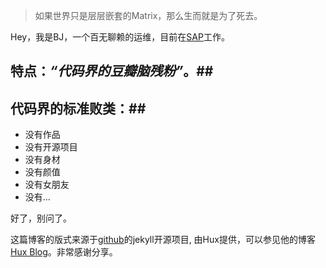 > 如果世界只是层层嵌套的Matrix，那么生而就是为了死去。

Hey，我是BJ，一个百无聊赖的运维，目前在[SAP](https://www.sap.com)工作。
## 特点：*“代码界的豆瓣脑残粉”*。##

## 代码界的标准败类：##
- 没有作品
- 没有开源项目
- 没有身材
- 没有颜值
- 没有女朋友
- 没有...

好了，别问了。

这篇博客的版式来源于[github](https://github.com/Huxpro/huxpro.github.io)的jekyll开源项目, 由Hux提供，可以参见他的博客[Hux Blog](https://huangxuan.me/)。非常感谢分享。
